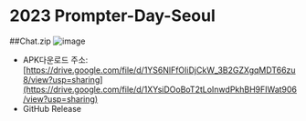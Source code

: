 # 2023 Prompter-Day-Seoul
##Chat.zip
![image](https://github.com/PNU-ChatZip/Prompter-Day-Seoul/assets/34530460/14baf751-bacb-4dbd-a748-4906d8b6d818)
- APK다운로드 주소: [https://drive.google.com/file/d/1YS6NlFfOIiDjCkW_3B2GZXgqMDT66zu8/view?usp=sharing](https://drive.google.com/file/d/1XYsiDOoBoT2tLoInwdPkhBH9FIWat906/view?usp=sharing)
- GitHub Release
